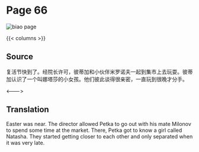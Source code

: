 # Page 66

 ![biao page](./../../../images/biao/seifert0726_biao_0060_066.jpg)

{{< columns >}}

## Source

复活节快到了。经院长许可，彼蒂加和小伙伴米罗诺夫一起到集市上去玩耍。彼蒂加认识了一个叫娜塔莎的小女孩。他们彼此谈得很亲密，一直玩到很晚才分手。

<--->

## Translation

Easter was near. The director allowed Petka to go out with his mate Milonov to spend some time at the market. There, Petka got to know a girl called Natasha. They started getting closer to each other and only separated when it was very late.